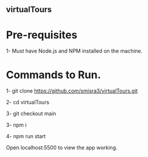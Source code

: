 ## virtualTours


# Pre-requisites

1- Must have Node.js and NPM installed on the machine.

# Commands to Run. 

1- git clone https://github.com/smisra3/virtualTours.git

2- cd virtualTours

3- git checkout main

3- npm i

4- npm run start

Open localhost:5500 to view the app working.